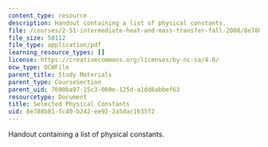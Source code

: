 ```yaml
---
content_type: resource
description: Handout containing a list of physical constants.
file: /courses/2-51-intermediate-heat-and-mass-transfer-fall-2008/8e788b81fc40b242ee922a5dac1635f2_constants.pdf
file_size: 50112
file_type: application/pdf
learning_resource_types: []
license: https://creativecommons.org/licenses/by-nc-sa/4.0/
ocw_type: OCWFile
parent_title: Study Materials
parent_type: CourseSection
parent_uid: 7690ba97-15c3-060e-125d-a1dd6abbef63
resourcetype: Document
title: Selected Physical Constants
uid: 8e788b81-fc40-b242-ee92-2a5dac1635f2
---
```

Handout containing a list of physical constants.